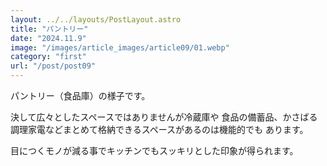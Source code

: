 ```yaml
---
layout: ../../layouts/PostLayout.astro
title: "パントリー"
date: "2024.11.9"
image: "/images/article_images/article09/01.webp"
category: "first"
url: "/post/post09"
---
```


パントリー（⾷品庫）の様⼦です。

決して広々としたスペースではありませんが冷蔵庫や
⾷品の備蓄品、かさばる調理家電などまとめて格納できるスペースがあるのは機能的でも
あります。

⽬につくモノが減る事でキッチンでもスッキリとした印象が得られます。
